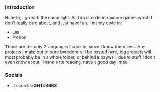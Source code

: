 ### Introduction
Hi hello, i go with the name light. All I do is code in random games which I don't really care about, and just have fun. 
I mainly code in:
* Lua
* Python

Those are the only 2 languages I code in, since I know them best. Any projects I make out of pure boredom will be posted here, big projects will most probably be in a whole folder, or behind a paywall, due to stuff I don't even know about. Thank's for reading, have a good day lmao

### Socials
* Discord: **LiGHT#4663**
